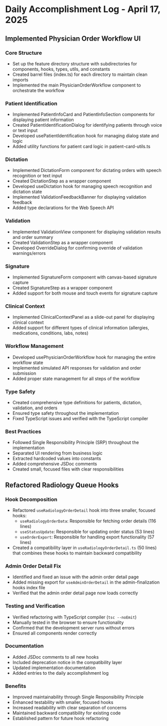 # Daily Accomplishment Log - April 17, 2025

## Implemented Physician Order Workflow UI

### Core Structure
- Set up the feature directory structure with subdirectories for components, hooks, types, utils, and constants
- Created barrel files (index.ts) for each directory to maintain clean imports
- Implemented the main PhysicianOrderWorkflow component to orchestrate the workflow

### Patient Identification
- Implemented PatientInfoCard and PatientInfoSection components for displaying patient information
- Created PatientIdentificationDialog for identifying patients through voice or text input
- Developed usePatientIdentification hook for managing dialog state and logic
- Added utility functions for patient card logic in patient-card-utils.ts

### Dictation
- Implemented DictationForm component for dictating orders with speech recognition or text input
- Created DictationStep as a wrapper component
- Developed useDictation hook for managing speech recognition and dictation state
- Implemented ValidationFeedbackBanner for displaying validation feedback
- Added type declarations for the Web Speech API

### Validation
- Implemented ValidationView component for displaying validation results and order summary
- Created ValidationStep as a wrapper component
- Developed OverrideDialog for confirming override of validation warnings/errors

### Signature
- Implemented SignatureForm component with canvas-based signature capture
- Created SignatureStep as a wrapper component
- Added support for both mouse and touch events for signature capture

### Clinical Context
- Implemented ClinicalContextPanel as a slide-out panel for displaying clinical context
- Added support for different types of clinical information (allergies, medications, conditions, labs, notes)

### Workflow Management
- Developed usePhysicianOrderWorkflow hook for managing the entire workflow state
- Implemented simulated API responses for validation and order submission
- Added proper state management for all steps of the workflow

### Type Safety
- Created comprehensive type definitions for patients, dictation, validation, and orders
- Ensured type safety throughout the implementation
- Fixed TypeScript issues and verified with the TypeScript compiler

### Best Practices
- Followed Single Responsibility Principle (SRP) throughout the implementation
- Separated UI rendering from business logic
- Extracted hardcoded values into constants
- Added comprehensive JSDoc comments
- Created small, focused files with clear responsibilities

## Refactored Radiology Queue Hooks

### Hook Decomposition
- Refactored `useRadiologyOrderDetail` hook into three smaller, focused hooks:
  - `useRadiologyOrderData`: Responsible for fetching order details (116 lines)
  - `useStatusUpdate`: Responsible for updating order status (53 lines)
  - `useOrderExport`: Responsible for handling export functionality (57 lines)
- Created a compatibility layer in `useRadiologyOrderDetail.ts` (50 lines) that combines these hooks to maintain backward compatibility

### Admin Order Detail Fix
- Identified and fixed an issue with the admin order detail page
- Added missing export for `useAdminOrderDetail` in the admin-finalization hooks index file
- Verified that the admin order detail page now loads correctly

### Testing and Verification
- Verified refactoring with TypeScript compiler (`tsc --noEmit`)
- Manually tested in the browser to ensure functionality
- Confirmed that the development server runs without errors
- Ensured all components render correctly

### Documentation
- Added JSDoc comments to all new hooks
- Included deprecation notice in the compatibility layer
- Updated implementation documentation
- Added entries to the daily accomplishment log

### Benefits
- Improved maintainability through Single Responsibility Principle
- Enhanced testability with smaller, focused hooks
- Increased readability with clear separation of concerns
- Maintained backward compatibility for existing code
- Established pattern for future hook refactoring